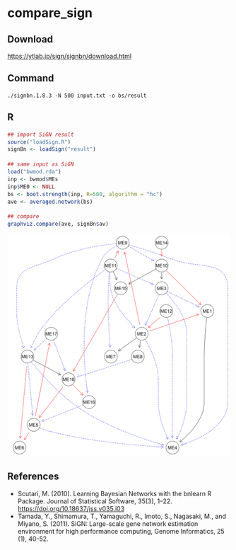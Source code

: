 # compare_sign

## Download
https://ytlab.jp/sign/signbn/download.html

## Command
```
./signbn.1.8.3 -N 500 input.txt -o bs/result
```

## R
```R
## import SiGN result
source("loadSign.R")
signBn <- loadSign("result")

## same input as SiGN
load("bwmod.rda")
inp <- bwmod$MEs
inp$ME0 <- NULL
bs <- boot.strength(inp, R=500, algorithm = "hc")
ave <- averaged.network(bs)

## compare
graphviz.compare(ave, signBn$av)
```
<img src="https://github.com/noriakis/compare_sign/blob/main/images/compare.png?raw=true" width="800px">

## References
- Scutari, M. (2010). Learning Bayesian Networks with the bnlearn R Package. Journal of Statistical Software, 35(3), 1–22. https://doi.org/10.18637/jss.v035.i03
- Tamada, Y., Shimamura, T., Yamaguchi, R., Imoto, S., Nagasaki, M., and Miyano, S. (2011). SiGN: Large-scale gene network estimation environment for high performance computing, Genome Informatics, 25 (1), 40-52.
